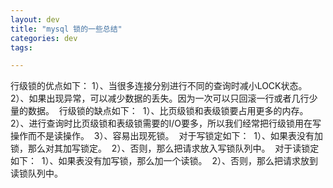 ```yaml
---
layout: dev
title: "mysql 锁的一些总结"
categories: dev
tags: 

---
```



行级锁的优点如下：
1）、当很多连接分别进行不同的查询时减小LOCK状态。  2）、如果出现异常，可以减少数据的丢失。因为一次可以只回滚一行或者几行少量的数据。  行级锁的缺点如下：  1）、比页级锁和表级锁要占用更多的内存。  2）、进行查询时比页级锁和表级锁需要的I/O要多，所以我们经常把行级锁用在写操作而不是读操作。  3）、容易出现死锁。  对于写锁定如下：  1）、如果表没有加锁，那么对其加写锁定。  2）、否则，那么把请求放入写锁队列中。  对于读锁定如下：  1）、如果表没有加写锁，那么加一个读锁。  2）、否则，那么把请求放到读锁队列中。  

